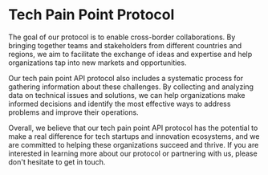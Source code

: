 # Tech Pain Point Protocol

The goal of our protocol is to enable cross-border collaborations. By bringing together teams and stakeholders from different countries and regions, we aim to facilitate the exchange of ideas and expertise and help organizations tap into new markets and opportunities.

Our tech pain point API protocol also includes a systematic process for gathering information about these challenges. By collecting and analyzing data on technical issues and solutions, we can help organizations make informed decisions and identify the most effective ways to address problems and improve their operations.

Overall, we believe that our tech pain point API protocol has the potential to make a real difference for tech startups and innovation ecosystems, and we are committed to helping these organizations succeed and thrive. If you are interested in learning more about our protocol or partnering with us, please don't hesitate to get in touch.
